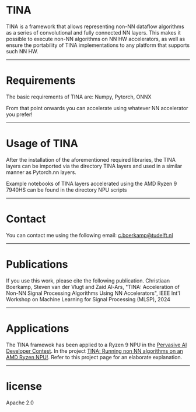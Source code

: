 # TINA

TINA is a framework that allows representing non-NN dataflow algorithms as a series of convolutional and fully connected NN layers. This makes it possible to execute non-NN algorithms on NN HW accelerators, as well as ensure the portability of TINA implementations to any platform that supports such NN HW.

----------------------------------------------------------------------------------
# Requirements
The basic requirements of TINA are:
Numpy, Pytorch, ONNX

From that point onwards you can accelerate using whatever NN accelerator you prefer!

----------------------------------------------------------------------------------
# Usage of TINA
After the installation of the aforementioned required libraries, the TINA layers can be imported via the directory TINA layers and used in a similar manner as Pytorch.nn layers.

Example notebooks of TINA layers accelerated using the AMD Ryzen 9 7940HS can be found in the directory NPU scripts

----------------------------------------------------------------------------------
# Contact
You can contact me using the following email: c.boerkamp@tudelft.nl

----------------------------------------------------------------------------------
# Publications
If you use this work, please cite the following publication. 
Christiaan Boerkamp, Steven van der Vlugt and Zaid Al-Ars, "TINA: Acceleration of Non-NN Signal Processing Algorithms Using NN Accelerators", IEEE Int'l Workshop on Machine Learning for Signal Processing (MLSP), 2024

----------------------------------------------------------------------------------
# Applications
The TINA framewok has been applied to a Ryzen 9 NPU in the [Pervasive AI Developer Contest](https://www.hackster.io/contests/amd2023).
In the project [TINA: Running non NN algorithms on an AMD Ryzen NPU!](https://www.hackster.io/tina/tina-running-non-nn-algorithmns-on-an-amd-ryzen-npu-0cc58c).
Refer to this project page for an elaborate explanation.

----------------------------------------------------------------------------------
# license
Apache 2.0
